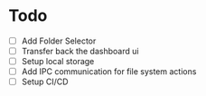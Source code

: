 # Todo

- [ ] Add Folder Selector
- [ ] Transfer back the dashboard ui
- [ ] Setup local storage
- [ ] Add IPC communication for file system actions
- [ ] Setup CI/CD
